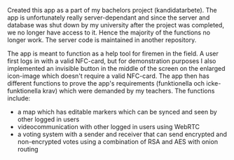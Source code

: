 <html>
<head>
<title>Bachelors project</title>
</head>
<body>

<h>Created this app as a part of my bachelors project (kandidatarbete). The app is unfortunately really server-dependant and since the
server and database was shut down by my university after the project was completed, we no longer have access to it. Hence the majority
of the functions no longer work. The server code is maintained in another repository.</h>

<p>The app is meant to function as a help tool for firemen in the field. A user first logs in with a valid NFC-card, but for demonstration
purposes I also implemented an invisible button in the middle of the screen on the enlarged icon-image which doesn't require a valid NFC-card.
The app then has different functions to prove the app's requirements (funktionella och icke-funktionella krav) which were demanded by
my teachers. The functions include:
<ul>
<li> a map which has editable markers which can be synced and seen by other logged in users</li>
<li> videocommunication with other logged in users using WebRTC</li>
<li> a voting system with a sender and receiver that can send encrypted and non-encrypted votes using a combination of RSA and AES with onion routing</li>
</ul>
</p>

</body>
</html>
